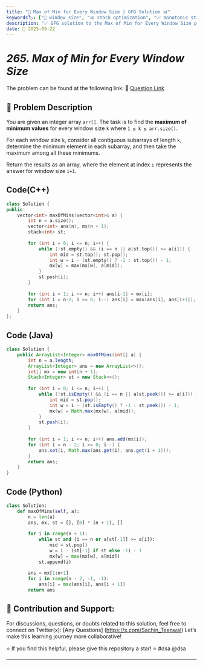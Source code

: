```yaml
---
title: "📏 Max of Min for Every Window Size | GFG Solution 📊"
keywords🏷️: ["📏 window size", "📊 stack optimization", "📈 monotonic stack", "🔍 sliding window", "📘 GFG", "🏁 competitive programming", "📚 DSA"]
description: "✅ GFG solution to the Max of Min for Every Window Size problem: find maximum of minimum values for all possible window sizes using monotonic stack technique. 🚀"
date: 📅 2025-09-22
---
```


# *265. Max of Min for Every Window Size*

The problem can be found at the following link: 🔗 [Question Link](https://www.geeksforgeeks.org/problems/maximum-of-minimum-for-every-window-size3453/1)

## **🧩 Problem Description**

You are given an integer array `arr[]`. The task is to find the **maximum of minimum values** for every window size `k` where `1 ≤ k ≤ arr.size()`.

For each window size `k`, consider all contiguous subarrays of length `k`, determine the minimum element in each subarray, and then take the maximum among all these minimums.

Return the results as an array, where the element at index `i` represents the answer for window size `i+1`.


## Code(C++)
```cpp
class Solution {
public:
    vector<int> maxOfMins(vector<int>& a) {
        int n = a.size();
        vector<int> ans(n), mx(n + 1);
        stack<int> st;
        
        for (int i = 0; i <= n; i++) {
            while (!st.empty() && (i == n || a[st.top()] >= a[i])) {
                int mid = st.top(); st.pop();
                int w = i - (st.empty() ? -1 : st.top()) - 1;
                mx[w] = max(mx[w], a[mid]);
            }
            st.push(i);
        }
        
        for (int i = 1; i <= n; i++) ans[i-1] = mx[i];
        for (int i = n-2; i >= 0; i--) ans[i] = max(ans[i], ans[i+1]);
        return ans;
    }
};
```

## Code (Java)

```java
class Solution {
    public ArrayList<Integer> maxOfMins(int[] a) {
        int n = a.length;
        ArrayList<Integer> ans = new ArrayList<>();
        int[] mx = new int[n + 1];
        Stack<Integer> st = new Stack<>();
        
        for (int i = 0; i <= n; i++) {
            while (!st.isEmpty() && (i == n || a[st.peek()] >= a[i])) {
                int mid = st.pop();
                int w = i - (st.isEmpty() ? -1 : st.peek()) - 1;
                mx[w] = Math.max(mx[w], a[mid]);
            }
            st.push(i);
        }
        
        for (int i = 1; i <= n; i++) ans.add(mx[i]);
        for (int i = n - 2; i >= 0; i--) {
            ans.set(i, Math.max(ans.get(i), ans.get(i + 1)));
        }
        return ans;
    }
}
```

## Code (Python)

```python
class Solution:
    def maxOfMins(self, a):
        n = len(a)
        ans, mx, st = [], [0] * (n + 1), []
        
        for i in range(n + 1):
            while st and (i == n or a[st[-1]] >= a[i]):
                mid = st.pop()
                w = i - (st[-1] if st else -1) - 1
                mx[w] = max(mx[w], a[mid])
            st.append(i)
        
        ans = mx[1:n+1]
        for i in range(n - 2, -1, -1):
            ans[i] = max(ans[i], ans[i + 1])
        return ans
```



## 🎯 **Contribution and Support:**

For discussions, questions, or doubts related to this solution, feel free to connect on Twitter(x): [Any Questions] (https://x.com/Sachin_Teenwal) Let’s make this learning journey more collaborative!

⭐ If you find this helpful, please give this repository a star! ⭐ #dsa @dsa

---
